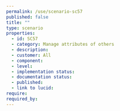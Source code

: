 ```yaml
---
permalink: /use/scenario-sc57
published: false
title: ""
type: scenario
properties:
  - id: SC57
  - category: Manage attributes of others
  - description: 
  - customer: All
  - component: 
  - level: 
  - implementation status: 
  - documentation status: 
  - published: 
  - link to lucid: 
require:
required_by:
---
```


